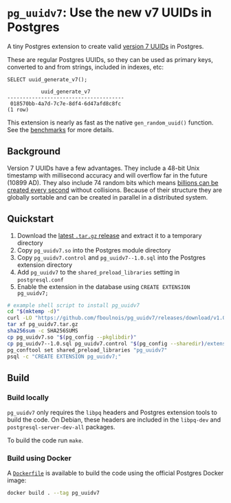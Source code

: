 # `pg_uuidv7`: Use the new v7 UUIDs in Postgres

A tiny Postgres extension to create valid [version 7 UUIDs](https://www.ietf.org/archive/id/draft-ietf-uuidrev-rfc4122bis-00.html#name-uuid-version-7)
in Postgres.

These are regular Postgres UUIDs, so they can be used as primary keys, converted
to and from strings, included in indexes, etc:

```
SELECT uuid_generate_v7();

           uuid_generate_v7           
--------------------------------------
 018570bb-4a7d-7c7e-8df4-6d47afd8c8fc
(1 row)
```

This extension is nearly as fast as the native `gen_random_uuid()` function.
See the [benchmarks](BENCHMARKS.md) for more details.

## Background

Version 7 UUIDs have a few advantages. They include a 48-bit Unix timestamp with
millisecond accuracy and will overflow far in the future (10899 AD). They also
include 74 random bits which means [billions can be created every second](https://en.wikipedia.org/wiki/Birthday_problem#Probability_table)
without collisions. Because of their structure they are globally sortable and
can be created in parallel in a distributed system.

## Quickstart

1. Download the [latest `.tar.gz` release](https://github.com/fboulnois/pg_uuidv7/releases)
and extract it to a temporary directory
2. Copy `pg_uuidv7.so` into the Postgres module directory
3. Copy `pg_uuidv7.control` and `pg_uuidv7--1.0.sql` into the Postgres extension
directory
4. Add `pg_uuidv7` to the `shared_preload_libraries` setting in `postgresql.conf`
5. Enable the extension in the database using `CREATE EXTENSION pg_uuidv7;`

```sh
# example shell script to install pg_uuidv7
cd "$(mktemp -d)"
curl -LO "https://github.com/fboulnois/pg_uuidv7/releases/download/v1.0.2/{pg_uuidv7.tar.gz,SHA256SUMS}"
tar xf pg_uuidv7.tar.gz
sha256sum -c SHA256SUMS
cp pg_uuidv7.so "$(pg_config --pkglibdir)"
cp pg_uuidv7--1.0.sql pg_uuidv7.control "$(pg_config --sharedir)/extension"
pg_conftool set shared_preload_libraries "pg_uuidv7"
psql -c "CREATE EXTENSION pg_uuidv7;"
```

## Build

### Build locally

`pg_uuidv7` only requires the `libpq` headers and Postgres extension tools to
build the code. On Debian, these headers are included in the `libpq-dev` and
`postgresql-server-dev-all` packages.

To build the code run `make`.

### Build using Docker

A [`Dockerfile`](Dockerfile) is available to build the code using the official
Postgres Docker image:

```sh
docker build . --tag pg_uuidv7
```

